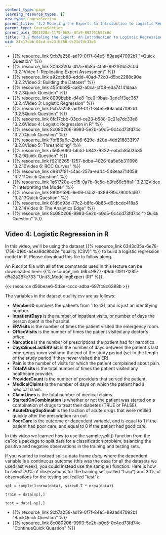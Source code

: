 ```yaml
---
content_type: page
learning_resource_types: []
ocw_type: CourseSection
parent_title: '3.2 Modeling the Expert: An Introduction to Logistic Regression'
parent_type: CourseSection
parent_uid: 3063320a-4175-6b8a-4fa9-892f61b52c0d
title: '3.2 Modeling the Expert: An Introduction to Logistic Regression'
uid: 8fc17cbb-03cd-ce23-b588-0c21e7dc33e8
---
```


*   {{% resource_link 9cb7a258-ad19-0f7f-84e5-89aad47092b1 "\<Quick Question" %}}
*   {{% resource_link 3063320a-4175-6b8a-4fa9-892f61b52c0d "3.2.1Video 1: Replicating Expert Assessment" %}}
*   {{% resource_link a92dcb88-eddd-40ad-72c0-d5bc2288c90e "3.2.2Video 2: Building the Dataset" %}}
*   {{% resource_link 4551bb95-ca82-a0ca-cf08-eda74141daaa "3.2.3Quick Question" %}}
*   {{% resource_link 8099bebb-d4e8-1ce0-9baa-3ede1f3ec357 "3.2.4Video 3: Logistic Regression" %}}
*   {{% resource_link 9cb7a258-ad19-0f7f-84e5-89aad47092b1 "3.2.5Quick Question" %}}
*   {{% resource_link 8fc17cbb-03cd-ce23-b588-0c21e7dc33e8 "3.2.6Video 4: Logistic Regression in R" %}}
*   {{% resource_link 8c080206-9993-5e2b-b0c5-0c4cd73fd74c "3.2.7Quick Question" %}}
*   {{% resource_link 7bf86a6c-2bb6-629e-d20e-4dd216833197 "3.2.8Video 5: Thresholding" %}}
*   {{% resource_link d565e093-b63d-b842-9332-eabcb8503b85 "3.2.9Quick Question" %}}
*   {{% resource_link f6216265-1257-bdbe-4826-8a5e5b311096 "3.2.10Video 6: ROC Curves" %}}
*   {{% resource_link d9817f81-c4ac-257a-ed44-548eaa714059 "3.2.11Quick Question" %}}
*   {{% resource_link 1e61720e-cc15-0a7b-0c5e-b3fe60c5ffa1 "3.2.12Video 7: Interpreting the Model" %}}
*   {{% resource_link 8809159b-6e06-0da2-d386-90c7900fdd67 "3.2.13Quick Question" %}}
*   {{% resource_link 81d5d93d-77c2-b8fc-0b85-d9cbcdc418a5 "3.2.14Video 8: The Analytics Edge" %}}
*   {{% resource_link 8c080206-9993-5e2b-b0c5-0c4cd73fd74c "\>Quick Question" %}}

Video 4: Logistic Regression in R
---------------------------------

In this video, we'll be using the dataset {{% resource_link 6343d35a-6e78-1756-0160-a4ea9dc9bd2e "quality (CSV)" %}} to build a logistic regression model in R. Please download this file to follow along.

An R script file with all of the commands used in this lecture can be downloaded here: {{% resource_link b6bc9877-49db-0911-1285-d5a2a287e733 "Unit3\_ModelingExpert (R)" %}}.

{{< resource d56beae6-5d3e-cccc-adba-697fc8c6288b >}}

The variables in the dataset quality.csv are as follows:

*   **MemberID** numbers the patients from 1 to 131, and is just an identifying number.
*   **InpatientDays** is the number of inpatient visits, or number of days the person spent in the hospital.
*   **ERVisits** is the number of times the patient visited the emergency room.
*   **OfficeVisits** is the number of times the patient visited any doctor's office.
*   **Narcotics** is the number of prescriptions the patient had for narcotics.
*   **DaysSinceLastERVisit** is the number of days between the patient's last emergency room visit and the end of the study period (set to the length of the study period if they never visited the ER). 
*   **Pain** is the number of visits for which the patient complained about pain.
*   **TotalVisits** is the total number of times the patient visited any healthcare provider.
*   **ProviderCount** is the number of providers that served the patient.
*   **MedicalClaims** is the number of days on which the patient had a medical claim.
*   **ClaimLines** is the total number of medical claims.
*   **StartedOnCombination** is whether or not the patient was started on a combination of drugs to treat their diabetes (TRUE or FALSE).
*   **AcuteDrugGapSmall** is the fraction of acute drugs that were refilled quickly after the prescription ran out.
*   **PoorCare** is the outcome or dependent variable, and is equal to 1 if the patient had poor care, and equal to 0 if the patient had good care.

In this video we learned how to use the sample.split() function from the caTools package to split data for a classification problem, balancing the positive and negative observations in the training and testing sets.

If you wanted to instead split a data frame _data,_ where the dependent variable is a continuous outcome (this was the case for all the datasets we used last week), you could instead use the sample() function. Here is how to select 70% of observations for the training set (called "train") and 30% of observations for the testing set (called "test"):

`spl = sample(1:nrow(data), size=0.7 * nrow(data))`

`train = data[spl,]`

`test = data[-spl,]`

*   {{% resource_link 9cb7a258-ad19-0f7f-84e5-89aad47092b1 "BackQuick Question" %}}
*   {{% resource_link 8c080206-9993-5e2b-b0c5-0c4cd73fd74c "ContinueQuick Question" %}}
